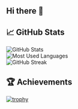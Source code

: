 ## Hi there 👋

<!--
**nikithamarythomas/nikithamarythomas** is a ✨ _special_ ✨ repository because its `README.md` (this file) appears on your GitHub profile.

Here are some ideas to get you started:

- 🔭 I’m currently working on ...
- 🌱 I’m currently learning ...
- 👯 I’m looking to collaborate on ...
- 🤔 I’m looking for help with ...
- 💬 Ask me about ...
- 📫 How to reach me: ...
- 😄 Pronouns: ...
- ⚡ Fun fact: ...
-->

## 📈 GitHub Stats
![GitHub Stats](https://github-readme-stats.vercel.app/api?username=nikithamarythomas&show_icons=true&theme=radical)
</br>
![Most Used Languages](https://github-readme-stats.vercel.app/api/top-langs/?username=nikithamarythomas&layout=compact&theme=radical)
</br>
![GitHub Streak](https://github-readme-streak-stats.herokuapp.com/?user=nikithamarythomas&theme=radical)

## 🏆 Achievements
[![trophy](https://github-profile-trophy.vercel.app/?username=nikithamarythomas&theme=darkhub)](https://github.com/ryo-ma/github-profile-trophy)

